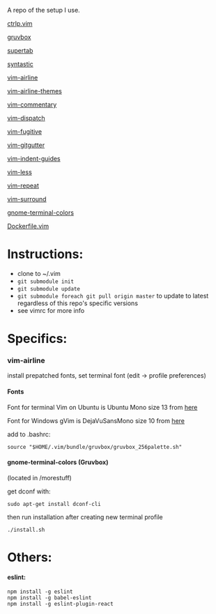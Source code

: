A repo of the setup I use.

[ctrlp.vim](https://github.com/ctrlpvim/ctrlp.vim)

[gruvbox](https://github.com/morhetz/gruvbox/)

[supertab](https://github.com/ervandew/supertab)

[syntastic](https://github.com/scrooloose/syntastic)

[vim-airline](https://github.com/vim-airline/vim-airline)

[vim-airline-themes](https://github.com/vim-airline/vim-airline-themes)

[vim-commentary](https://github.com/tpope/vim-commentary)

[vim-dispatch](https://github.com/tpope/vim-dispatch)

[vim-fugitive](https://github.com/tpope/vim-fugitive)

[vim-gitgutter](https://github.com/airblade/vim-gitgutter)

[vim-indent-guides](https://github.com/nathanaelkane/vim-indent-guides)

[vim-less](https://github.com/groenewege/vim-less)

[vim-repeat](https://github.com/tpope/vim-repeat)

[vim-surround](https://github.com/tpope/vim-surround)

[gnome-terminal-colors](https://github.com/metalelf0/gnome-terminal-colors)

[Dockerfile.vim](https://github.com/ekalinin/Dockerfile.vim)

# Instructions:
* clone to ~/.vim
* `git submodule init`
* `git submodule update`
* `git submodule foreach git pull origin master` to update to latest regardless of this repo's specific versions
* see vimrc for more info

# Specifics:



### vim-airline

install prepatched fonts, set terminal font (edit -> profile preferences)

#### Fonts

Font for terminal Vim on Ubuntu is Ubuntu Mono size 13 from [here](https://github.com/powerline/fonts/tree/master/UbuntuMono)

Font for Windows gVim is DejaVuSansMono size 10 from [here](https://github.com/powerline/fonts/tree/master/DejaVuSansMono)

add to .bashrc:
~~~
source "$HOME/.vim/bundle/gruvbox/gruvbox_256palette.sh"
~~~
#### gnome-terminal-colors (Gruvbox)

(located in /morestuff)

get dconf with:
~~~
sudo apt-get install dconf-cli
~~~
then run installation after creating new terminal profile
~~~
./install.sh
~~~

# Others:

#### eslint:

~~~
npm install -g eslint
npm install -g babel-eslint
npm install -g eslint-plugin-react
~~~
